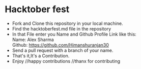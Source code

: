 # Hacktober fest
- Fork and Clone this repository in your local machine.
- Find the hacktoberfest.md file in the repository
- In that File enter you Name and Github Profile Link like this:</br>                                                                                                           Name: Alex Sharma<br/>
            Github: https://github.com/Himanshuranjan30<br/>
 - Send a pull request with a branch of your name.
 - That's it,It's a Contribution.
 - Enjoy
//happy contributions 
//thanx for contributing
